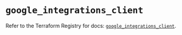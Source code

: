 # `google_integrations_client`

Refer to the Terraform Registry for docs: [`google_integrations_client`](https://registry.terraform.io/providers/hashicorp/google-beta/6.6.0/docs/resources/google_integrations_client).
